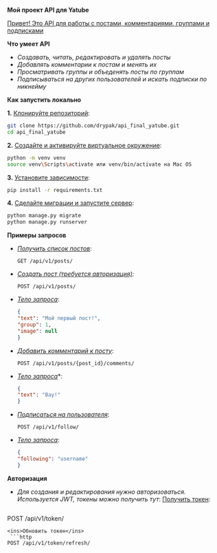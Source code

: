 <strong>Мой проект API для Yatube</strong>

<ins>Привет! Это API для работы с постами, комментариями, группами и подписками</ins>


**Что умеет API**

- *Создавать, читать, редактировать и удалять посты*  
- *Добавлять комментарии к постам и менять их*  
- *Просматривать группы и объеденять посты по группам*  
- *Подписываться на других пользователей и искать подписки по никнейму*  


**Как запустить локально**

**1.** <ins>Клонируйте репозиторий</ins>:
```bash
git clone https://github.com/drypak/api_final_yatube.git
cd api_final_yatube
```

**2.** <ins>Создайте и активируйте виртуальное окружение</ins>:
```bash
python -m venv venv
source venv\Scripts\activate или venv/bin/activate на Mac OS
```

**3.** <ins>Установите зависимости</ins>:
```bash
pip install -r requirements.txt
```

**4.** <ins>Сделайте миграции и запустите сервер</ins>:
```bash
python manage.py migrate
python manage.py runserver
```


**Примеры запросов**  
- *<ins>Получить список постов</ins>*:  
  ```http  
  GET /api/v1/posts/  
  ```  
  
- *<ins>Создать пост (требуется авторизация)</ins>*:  
  ```http  
  POST /api/v1/posts/  
  ```
- *<ins>Тело запроса</ins>*:  
  ```json  
  {  
  "text": "Мой первый пост!",  
  "group": 1,  
  "image": null  
  }  
  ```  
- *<ins>Добавить комментарий к посту</ins>*:  
  ```http  
  POST /api/v1/posts/{post_id}/comments/  
  ```  
- *<ins>Тело запроса*</ins>*:  
  ```json  
  {  
  "text": "Вау!"  
  }  
  ```  
- *<ins>Подписаться на пользователя</ins>*:  
  ```http  
  POST /api/v1/follow/  
  ```  
- *<ins>Тело запроса</ins>*:  
  ```json  
  {  
  "following": "username"  
  }  
  ```  


**Авторизация** 
- *Для создания и редактирования нужно авторизоваться. Используется JWT, токены можно получить тут*:
  <ins>Получить токен</ins>:
  ```http
 POST /api/v1/token/
 ```
<ins>Обновить токен</ins>
  ```http
POST /api/v1/token/refresh/
```


